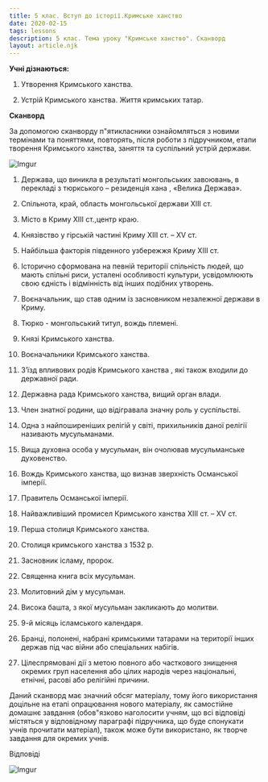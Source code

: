 ```yaml
---
title: 5 клас. Вступ до історії.Кримське ханство
date: 2020-02-15
tags: lessons
description: 5 клас. Тема уроку "Кримське ханство". Сканворд
layout: article.njk
---
```


**Учні дізнаються:**

1. Утворення Кримського ханства.

2. Устрій Кримського ханства. Життя кримських татар.


**Сканворд**

За допомогою сканворду п"ятикласники ознайомляться з новими термінами та поняттями, повторять, після роботи з підручником, етапи творення Кримського ханства, заняття та суспільний устрій держави.


![Imgur](https://i.imgur.com/dSEnSRI.png)


1. Держава, що виникла в результаті монгольських завоювань, в перекладі з тюркського – резиденція хана , «Велика Держава».

2. Спільнота, край, область монгольської держави ХІІІ ст.

3. Місто в Криму ХІІІ ст.,центр краю.

4. Князівство у гірській частині Криму ХІІІ ст. – ХV ст. 

5. Найбільша факторія південного узбережжя Криму ХІІІ ст.

6. Історично сформована на певній території спільність людей, що мають спільні риси, усталені особливості культури, усвідомлюють свою єдність і відмінність від інших подібних утворень.

7. Воєначальник, що став одним із  засновником незалежної держави в Криму.

8. Тюрко - монгольський титул, вождь племені.

9. Князі Кримського ханства.

10. Воєначальники Кримського ханства.

11. З’їзд впливових родів Кримського ханства , які також входили до державної ради.

12. Державна рада Кримського ханства, вищий орган влади.

13. Член знатної родини, що відігравала значну роль у суспільстві.

14. Одна з найпоширеніших релігій у світі, прихильників даної релігії називають мусульманами.

15. Вища духовна особа у мусульман, він очолював мусульманське духовенство.

16. Вождь Кримського ханства, що визнав зверхність Османської імперії.

17. Правитель Османської імперії.

18. Найважливіший промисел Кримського ханства ХІІІ ст. – ХV ст.

19. Перша столиця  Кримського ханства.

20. Столиця кримського ханства з 1532 р.

21. Засновник ісламу, пророк.

22. Священна книга всіх мусульман.

23. Молитовний дім у мусульман.

24. Висока башта, з якої мусульман закликають до молитви.

25. 9-й місяць ісламського календаря.

26. Бранці, полонені, набрані кримськими татарами на території інших держав під час війни або спеціальних набігів.

27. Цілеспрямовані дії з метою повного або часткового знищення окремих груп населення або цілих народів через національні, етнічні, расові або релігійні причини.

Даний сканворд має значний обсяг матеріалу, тому його використання доцільне на етапі опрацювання нового матеріалу, як самостійне домашнє завдання (обов"язково наголосити учням, що всі відповіді містяться у відповідному параграфі підручника, що буде спонукати учнів прочитати матеріал), також може бути використано, як творче завдання для окремих учнів.

Відповіді

![Imgur](https://i.imgur.com/fSWtMrx.png)


